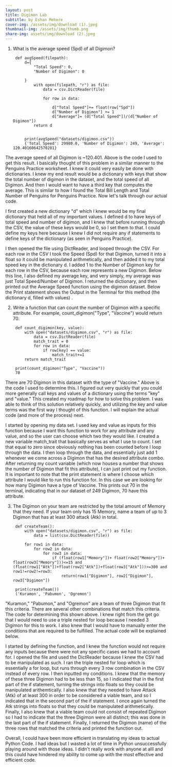 ```yaml
---
layout: post
title: Digimon Lab
subtitle: by Eshan Mehere
cover-img: /assets/img/download (1).jpeg
thumbnail-img: /assets/img/thumb.png
share-img: assets/img/download (2).jpeg
---
```


1. What is the average speed (Spd) of all Digimon?


        def avgSpeed(filepath):
            d={
                "Total Speed": 0,
                "Number of Digimon": 0

            }
                with open(filepath, "r") as file:
                    data = csv.DictReader(file)

                    for row in data:

                        d["Total Speed"]+= float(row["Spd"])
                        d["Number of Digimon"] += 1
                        d["Average"]= (d["Total Speed"])/(d["Number of Digimon"])
                return d
        
    
            print(avgSpeed("datasets/digimon.csv"))
            {'Total Speed': 29980.0, 'Number of Digimon': 249, 'Average': 120.40160642570281}
    

The average speed of all Digimon is ~120.401. Above is the code I used to get this result. I basically thought of this problem in a similar manner to the Penguins Practice worksheet. I knew it could very easily be done with dictionaries. I knew my end result would be a dictionary with keys that show the total number of digimon in the dataset, and the total speed of all Digimon. And then I would want to have a third key that computes the average. This is similar to how I found the Total Bill Length and Total Number of Penguins for Penguins Practice. Now let's talk through our actual code. 

I first created a new dictionary "d" which I knew would be my final dictionary that held all of my important values. I defined d to have keys of total speed and number of digimon, and I knew that before running through the CSV, the value of these keys would be 0, so I set them to that. I could define my keys here because I knew I did not require any if statements to define keys of the dictionary (as seen in Penguins Practice). 

I then opened the file using DictReader, and looped through the CSV. For each row in the CSV I took the Speed (Spd) for that Digimon, turned it into a float so it could be manipulated arithmetically, and then added it to my total speed key in the dictionary d. I added 1 to the Number of Digimon key for each row in the CSV, because each row represents a new Digimon. Below this line, I also defined my average key, and very simply, my average was just Total Speed/Number of Digimon. I returned the dictionary, and then printed out the Average Speed function using the digimon dataset. Below the Print statement shows the Output in the Terminal for this method (the dictionary d, filled with values) . 

2. Write a function that can count the number of Digimon with a specific attribute. For example, count_digimon("Type", "Vaccine") would return 70.

        def count_digimon(key, value):
            with open("datasets/digimon.csv", "r") as file:
                data = csv.DictReader(file)
                match_trait = 0
                for row in data: 
                    if row[key] == value:
                        match_trait+=1
            return match_trait

        print(count_digimon("Type", "Vaccine"))
        70

There are 70 Digimon in this dataset with the type of "Vaccine." Above is the code I used to determine this. I figured out very quickly that you could more generally call keys and values of a dictionary using the terms "key" and "value." This created my roadmap for how to solve this problem. I was able to think of this solution relatively quickly, and utilizing the key and value terms was the first way I thought of this function. I will explain the actual code (and more of the process) next. 

I started by opening my data set. I used key and value as inputs for this function because I want this function to work for any attribute and any value, and so the user can choose which two they would like. I created a new variable match_trait that basically serves as what I use to count. I set that equal to zero since obviously nothing has been counted before I loop through the data. I then loop through the data, and essentially just add 1 whenever we come across a Digimon that has the desired attribute combo. After returning my count variable (which now houses a number that shows the number of Digimon that fit this attribute), I can just print out my function. It is important to note that the print statement is where I choose which attribute I would like to run this function for. In this case we are looking for how many Digimon have a type of Vaccine. This prints out 70 in the terminal, indicating that in our dataset of 249 Digimon, 70 have this attribute.

3. The Digimon on your team are restricted by the total amount of Memory that they need. If your team only has 15 Memory, name a team of up to 3 Digimon that has at least 300 attack (Atk) in total.

        def createTeam():
            with open("datasets/digimon.csv", "r") as file:
                data = list(csv.DictReader(file))
    
            for row1 in data:
                for row2 in data:
                    for row3 in data:
                        if (float(row1["Memory"])+ float(row2["Memory"])+ float(row3["Memory"]))<=15 and (float(row1["Atk"])+float(row2["Atk"])+float(row3["Atk"]))>=300 and row1!=row2!=row3:
                            return(row1["Digimon"], row2["Digimon"], row3["Digimon"])
    
        print(createTeam())
        ('Kuramon', 'Pabumon', 'Ogremon')

"Kuramon," "Pabumon," and "Ogremon" are a team of three Digimon that fit this criteria. There are several other combinations that match this criteria. The code for determining this shown above. I knew right from the get go that I would need to use a triple nested for loop because I needed 3 Digimon for this to work. I also knew that I would have to manually enter the conditions that are required to be fulfilled. The actual code will be explained below.

I started by defining the function, and I knew the function would not require any inputs because there were not any specific cases we had to account for. I opened the file and used the DictReader because I knew the CSV had to be manipulated as such. I ran the triple nested for loop which is essentially a for loop, but runs through every 3 row combination in the CSV instead of every row. I then inputted my conditions. I knew that the memory of these three Digimon had to be less than 15, so I indicated that in the first part of the if statement, turning the strings into floats so they could be manipulated arithemtically. I also knew that they needed to have Attack (Atk) of at least 300 in order to be considered a viable team, and so I indicated that in the second part of the if statement. I once again turned the Atk strings into floats so that they could be manipulated arithmetically. Finally, I also knew that a viable team could not consist of repeated Digimon so I had to indicate that the three Digimon were all distinct; this was done in the last part of the if statement. Finally, I returned the Digimon (name) of the three rows that matched the criteria and printed the function out.  


Overall, I could have been more efficient in translating my ideas to actual Python Code. I had ideas but I wasted a lot of time in Python unsuccessfully playing around with those ideas. I didn't really work with anyone at alll and this could have hindered my ability to come up with the most effective and efficient code. 
